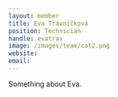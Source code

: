 ```yaml
---
layout: member
title: Eva Trávníčková
position: Technician
handle: evatrav
image: /images/team/cat2.png
website:
email:
---
```


Something about Eva.




